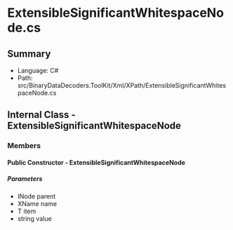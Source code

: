 ﻿# ExtensibleSignificantWhitespaceNode.cs

## Summary

* Language: C#
* Path: src/BinaryDataDecoders.ToolKit/Xml/XPath/ExtensibleSignificantWhitespaceNode.cs

## Internal Class - ExtensibleSignificantWhitespaceNode

### Members

#### Public Constructor - ExtensibleSignificantWhitespaceNode

#####  Parameters

 - INode parent 
 - XName name 
 - T item 
 - string value 

